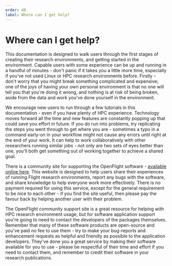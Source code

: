 ```yaml
---
order: 40
label: Where can I get help?
---
```


# Where can I get help?


This documentation is designed to walk users through the first stages of creating their research environments, and getting started in the environment. Capable users with some experience can be up and running in a handful of minutes - don't panic if it takes you a little more time, especially if you've not used Linux or HPC research environments before. Firstly - don't worry that you might break something complicated and expensive; one of the joys of having your own personal environment is that no one will tell you that you're doing it wrong, and nothing is at risk of being broken, aside from the data and work you've done yourself in the environment. 

We encourage new users to run through a few tutorials in this documentation - even if you have plenty of HPC experience. Technology moves forward all the time and new features are constantly popping up that could save you effort in future. If you do run into problems, try replicating the steps you went through to get where you are - sometimes a typo in a command early-on in your workflow might not cause any errors until right at the end of your work. It can help to work collaboratively with other researchers running similar jobs - not only are two sets of eyes better than one, you'll both get something out of working together to achieve a shared goal.

There is a community site for supporting the OpenFlight software - [available online here](https://community.openflighthpc.org/). This website is designed to help users share their experiences of running Flight research environments, report any bugs with the software, and share knowledge to help everyone work more effectively. There is no payment required for using this service, except for the general requirement to be nice to each other - if you find the site useful, then please pay the favour back by helping another user with their problem. 

The OpenFlight community support site is a great resource for helping with HPC research environment usage, but for software application support you're going to need to contact the developers of the packages themselves. Remember that many of these software products are open-source and you've paid no fee to use them - try to make your bug-reports and enhancement requests as helpful and friendly as possible to the application developers. They've done you a great service by making their software available for you to use - please be respectful of their time and effort if you need to contact them, and remember to credit their software in your research publications. 

